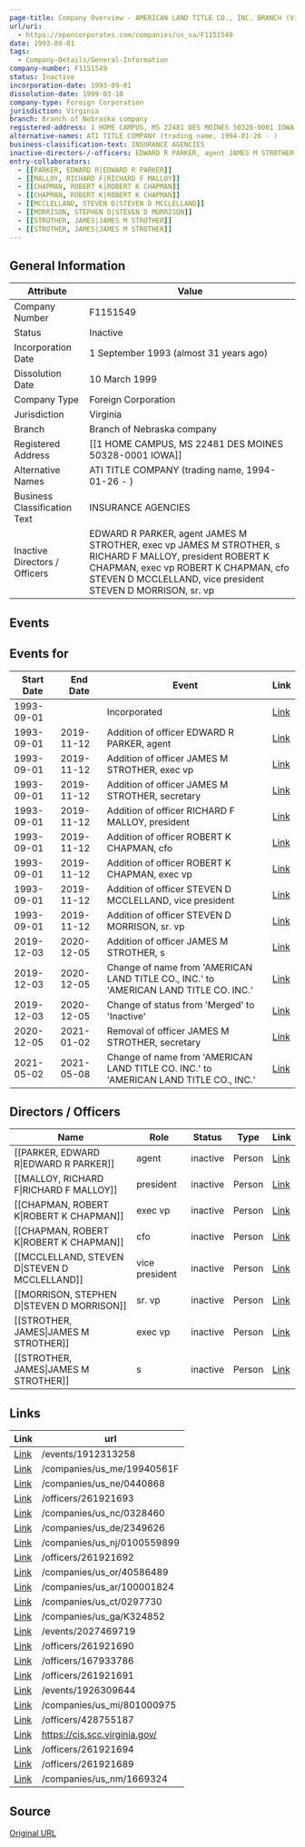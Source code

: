 ```yaml
---
page-title: Company Overview - AMERICAN LAND TITLE CO., INC. BRANCH (Virginia - F1151549)
url/uri:
  - https://opencorporates.com/companies/us_va/F1151549
date: 1993-09-01
tags:
  - Company-Details/General-Information
company-number: F1151549
status: Inactive
incorporation-date: 1993-09-01
dissolution-date: 1999-03-10
company-type: Foreign Corporation
jurisdiction: Virginia
branch: Branch of Nebraska company
registered-address: 1 HOME CAMPUS, MS 22481 DES MOINES 50328-0001 IOWA
alternative-names: ATI TITLE COMPANY (trading name, 1994-01-26 - )
business-classification-text: INSURANCE AGENCIES
inactive-directors-/-officers: EDWARD R PARKER, agent JAMES M STROTHER, exec vp JAMES M STROTHER, s RICHARD F MALLOY, president ROBERT K CHAPMAN, exec vp ROBERT K CHAPMAN, cfo STEVEN D MCCLELLAND, vice president STEVEN D MORRISON, sr. vp
entry-collaborators:
  - [[PARKER, EDWARD R|EDWARD R PARKER]]
  - [[MALLOY, RICHARD F|RICHARD F MALLOY]]
  - [[CHAPMAN, ROBERT K|ROBERT K CHAPMAN]]
  - [[CHAPMAN, ROBERT K|ROBERT K CHAPMAN]]
  - [[MCCLELLAND, STEVEN D|STEVEN D MCCLELLAND]]
  - [[MORRISON, STEPHEN D|STEVEN D MORRISON]]
  - [[STROTHER, JAMES|JAMES M STROTHER]]
  - [[STROTHER, JAMES|JAMES M STROTHER]]
---
```


## General Information
| Attribute          | Value                                       |
|--------------------|---------------------------------------------|
| Company Number     | F1151549                                    |
| Status             | Inactive                                    |
| Incorporation Date | 1 September 1993 (almost 31 years ago)      |
| Dissolution Date   | 10 March 1999                               |
| Company Type       | Foreign Corporation                         |
| Jurisdiction       | Virginia                                    |
| Branch             | Branch of Nebraska company                  |
| Registered Address | [[1 HOME CAMPUS, MS 22481 DES MOINES 50328-0001 IOWA]] |
| Alternative Names  | ATI TITLE COMPANY (trading name, 1994-01-26 - ) |
| Business Classification Text | INSURANCE AGENCIES                          |
| Inactive Directors / Officers | EDWARD R PARKER, agent JAMES M STROTHER, exec vp JAMES M STROTHER, s RICHARD F MALLOY, president ROBERT K CHAPMAN, exec vp ROBERT K CHAPMAN, cfo STEVEN D MCCLELLAND, vice president STEVEN D MORRISON, sr. vp |

## Events
## Events for
| Start Date | End Date   | Event                                                   | Link |
|------------|------------|-------------------------------------------------------|------|
| 1993-09-01 |            | Incorporated                                            | [Link](https://opencorporates.com/events/718848059) |
| 1993-09-01 | 2019-11-12 | Addition of officer EDWARD R PARKER, agent              | [Link](https://opencorporates.com/events/1668857569) |
| 1993-09-01 | 2019-11-12 | Addition of officer JAMES M STROTHER, exec vp           | [Link](https://opencorporates.com/events/1668857602) |
| 1993-09-01 | 2019-11-12 | Addition of officer JAMES M STROTHER, secretary         | [Link](https://opencorporates.com/events/1668857611) |
| 1993-09-01 | 2019-11-12 | Addition of officer RICHARD F MALLOY, president         | [Link](https://opencorporates.com/events/1668857575) |
| 1993-09-01 | 2019-11-12 | Addition of officer ROBERT K CHAPMAN, cfo               | [Link](https://opencorporates.com/events/1668857584) |
| 1993-09-01 | 2019-11-12 | Addition of officer ROBERT K CHAPMAN, exec vp           | [Link](https://opencorporates.com/events/1668857581) |
| 1993-09-01 | 2019-11-12 | Addition of officer STEVEN D MCCLELLAND, vice president | [Link](https://opencorporates.com/events/1668857590) |
| 1993-09-01 | 2019-11-12 | Addition of officer STEVEN D MORRISON, sr. vp           | [Link](https://opencorporates.com/events/1668857596) |
| 2019-12-03 | 2020-12-05 | Addition of officer JAMES M STROTHER, s                 | [Link](https://opencorporates.com/events/1912313288) |
| 2019-12-03 | 2020-12-05 | Change of name from 'AMERICAN LAND TITLE CO., INC.' to 'AMERICAN LAND TITLE CO. INC.' | [Link](https://opencorporates.com/events/1912313258) |
| 2019-12-03 | 2020-12-05 | Change of status from 'Merged' to 'Inactive'            | [Link](https://opencorporates.com/events/1912313294) |
| 2020-12-05 | 2021-01-02 | Removal of officer JAMES M STROTHER, secretary          | [Link](https://opencorporates.com/events/1926309644) |
| 2021-05-02 | 2021-05-08 | Change of name from 'AMERICAN LAND TITLE CO. INC.' to 'AMERICAN LAND TITLE CO., INC.' | [Link](https://opencorporates.com/events/2027469719) |

## Directors / Officers
| Name                 | Role            | Status     | Type        | Link |
|----------------------|-----------------|------------|-------------|------|
| [[PARKER, EDWARD R\|EDWARD R PARKER]] | agent           | inactive   | Person      | [Link](https://opencorporates.com/officers/167933786) |
| [[MALLOY, RICHARD F\|RICHARD F MALLOY]] | president       | inactive   | Person      | [Link](https://opencorporates.com/officers/261921689) |
| [[CHAPMAN, ROBERT K\|ROBERT K CHAPMAN]] | exec vp         | inactive   | Person      | [Link](https://opencorporates.com/officers/261921690) |
| [[CHAPMAN, ROBERT K\|ROBERT K CHAPMAN]] | cfo             | inactive   | Person      | [Link](https://opencorporates.com/officers/261921691) |
| [[MCCLELLAND, STEVEN D\|STEVEN D MCCLELLAND]] | vice president  | inactive   | Person      | [Link](https://opencorporates.com/officers/261921692) |
| [[MORRISON, STEPHEN D\|STEVEN D MORRISON]] | sr. vp          | inactive   | Person      | [Link](https://opencorporates.com/officers/261921693) |
| [[STROTHER, JAMES\|JAMES M STROTHER]] | exec vp         | inactive   | Person      | [Link](https://opencorporates.com/officers/261921694) |
| [[STROTHER, JAMES\|JAMES M STROTHER]] | s               | inactive   | Person      | [Link](https://opencorporates.com/officers/428755187) |

## Links
| Link   | url                            
|--------|--------------------------------|
| [Link](/events/1912313258) |/events/1912313258            
| [Link](/companies/us_me/19940561F) |/companies/us_me/19940561F    
| [Link](/companies/us_ne/0440868) |/companies/us_ne/0440868      
| [Link](/officers/261921693) |/officers/261921693           
| [Link](/companies/us_nc/0328460) |/companies/us_nc/0328460      
| [Link](/companies/us_de/2349626) |/companies/us_de/2349626      
| [Link](/companies/us_nj/0100559899) |/companies/us_nj/0100559899   
| [Link](/officers/261921692) |/officers/261921692           
| [Link](/companies/us_or/40586489) |/companies/us_or/40586489     
| [Link](/companies/us_ar/100001824) |/companies/us_ar/100001824    
| [Link](/companies/us_ct/0297730) |/companies/us_ct/0297730      
| [Link](/companies/us_ga/K324852) |/companies/us_ga/K324852      
| [Link](/events/2027469719) |/events/2027469719            
| [Link](/officers/261921690) |/officers/261921690           
| [Link](/officers/167933786) |/officers/167933786           
| [Link](/officers/261921691) |/officers/261921691           
| [Link](/events/1926309644) |/events/1926309644            
| [Link](/companies/us_mi/801000975) |/companies/us_mi/801000975    
| [Link](/officers/428755187) |/officers/428755187           
| [Link](https://cis.scc.virginia.gov/) |https://cis.scc.virginia.gov/ 
| [Link](/officers/261921694) |/officers/261921694           
| [Link](/officers/261921689) |/officers/261921689           
| [Link](/companies/us_nm/1669324) |/companies/us_nm/1669324      

## Source
[Original URL](https://opencorporates.com/companies/us_va/F1151549)
